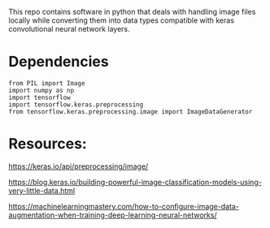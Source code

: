 This repo contains software in python that deals with handling image files locally while converting them into data types compatible with keras convolutional neural network layers.


# Dependencies
```
from PIL import Image
import numpy as np 
import tensorflow
import tensorflow.keras.preprocessing
from tensorflow.keras.preprocessing.image import ImageDataGenerator

```
# Resources:
https://keras.io/api/preprocessing/image/


https://blog.keras.io/building-powerful-image-classification-models-using-very-little-data.html



https://machinelearningmastery.com/how-to-configure-image-data-augmentation-when-training-deep-learning-neural-networks/

